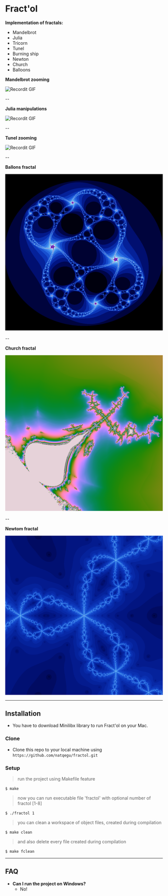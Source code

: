 # Fract'ol

**Implementation of fractals:**

- Mandelbrot
- Julia
- Tricorn
- Tunel
- Burning ship
- Newton
- Church
- Balloons

**Mandelbrot zooming**

![Recordit GIF](http://g.recordit.co/IYXi3PE3yt.gif)

--

**Julia manipulations**

![Recordit GIF](http://g.recordit.co/DPphBLlPwu.gif)

--

**Tunel zooming**

![Recordit GIF](http://g.recordit.co/NfAYJSDfy8.gif)

--

**Ballons fractal**

![Screenshot](bubbles.png)

--

**Church fractal**

![Screenshot](church.png)

--

**Newtom fractal**

![Screenshot](newton.png)

---

## Installation

- You have to download Minilibx library to run Fract'ol on your Mac.

### Clone

- Clone this repo to your local machine using `https://github.com/natqegu/fractol.git`

### Setup

> run the project using Makefile feature

```shell
$ make
```

> now you can run executable file 'fractol' with optional number of fractol [1-8]

```shell
$ ./fractol 1
```

> you can clean a workspace of object files, created during compilation

```shell
$ make clean
```

> and also delete every file created during compilation

```shell
$ make fclean
```

---

## FAQ

- **Can I run the project on Windows?**
    - No!